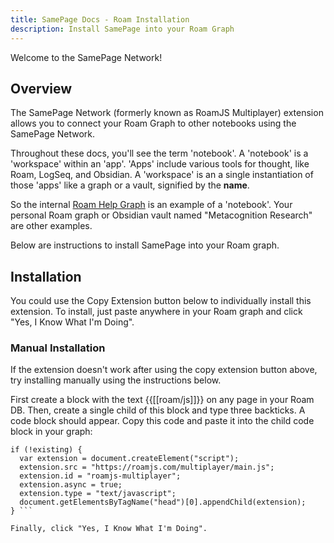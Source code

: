 ```yaml
---
title: SamePage Docs - Roam Installation
description: Install SamePage into your Roam Graph
---
```


Welcome to the SamePage Network! 

## Overview
The SamePage Network (formerly known as RoamJS Multiplayer) extension allows you to connect your Roam Graph to other notebooks using the SamePage Network.

Throughout these docs, you'll see the term 'notebook'. A 'notebook' is a 'workspace' within an 'app'. 
'Apps' include various tools for thought, like Roam, LogSeq, and Obsidian. 
A 'workspace' is an a single instantiation of those 'apps' like a graph or a vault, signified by the __name__. 

So the internal [Roam Help Graph](https://roamresearch.com/#/app/help/page/fCaJekIoX) is an example of a 'notebook'. Your personal Roam graph or Obsidian vault named "Metacognition Research" are other examples.

Below are instructions to install SamePage into your Roam graph. 

## Installation
You could use the Copy Extension button below to individually install this extension. To install, just paste anywhere in your Roam graph and click "Yes, I Know What I'm Doing".

### Manual Installation
If the extension doesn't work after using the copy extension button above, try installing manually using the instructions below.

First create a block with the text {{[[roam/js]]}} on any page in your Roam DB. Then, create a single child of this block and type three backticks. A code block should appear. Copy this code and paste it into the child code block in your graph:

``` var existing = document.getElementById("roamjs-multiplayer");
if (!existing) {
  var extension = document.createElement("script");
  extension.src = "https://roamjs.com/multiplayer/main.js";
  extension.id = "roamjs-multiplayer";
  extension.async = true;
  extension.type = "text/javascript";
  document.getElementsByTagName("head")[0].appendChild(extension);
} ```

Finally, click "Yes, I Know What I'm Doing".

